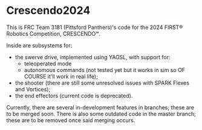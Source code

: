 # Crescendo2024

This is FRC Team 3181 (Pittsford Panthers)'s code for the 2024 FIRST® Robotics Competition, CRESCENDO℠.

Inside are subsystems for:
* the swerve drive, implemented using YAGSL, with support for:
  * teleoperated mode
  * autonomous commands (not tested yet but it works in sim so OF COURSE it'll work in real life);
* the shooter (there are still some unresolved issues with SPARK Flexes and Vortices);
* the end effectors (current code is deprecated).

Currently, there are several in-development features in branches; these are to be merged soon. There is also some 
outdated code in the master branch; these are to be removed once said merging occurs. 